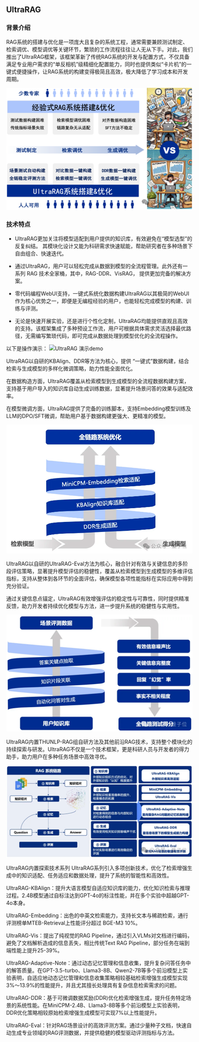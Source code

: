 ## UltraRAG

### 背景介绍
RAG系统的搭建与优化是一项庞大且复杂的系统工程，通常需要兼顾测试制定、检索调优、模型调优等关键环节，繁琐的工作流程往往让人无从下手。对此，我们推出了UltraRAG框架，该框架革新了传统RAG系统的开发与配置方式，不仅具备满足专业用户需求的“单反相机”级精细化配置能力，同时也提供类似“卡片机”的一键式便捷操作，让RAG系统的构建变得极简且高效，极大降低了学习成本和开发周期。

![UltraRAG 背景](assets/imgs/ultrarag_motivation.png)


### 技术特点
- UltraRAG更加关注将模型适配到用户提供的知识库，有效避免在“模型选型”的反复纠结。 其模块化设计又能为科研需求快速赋能，帮助研究者在多种场景下自由组合、快速迭代。

- 通过UltraRAG，用户可以轻松完成从数据到模型的全流程管理。此外还有一系列 RAG 技术全家桶，其中，RAG-DDR、VisRAG， 提供更加完备的解决方案。

- 零代码编程WebUI支持，一键式系统化数据构建UltraRAG以其极简的WebUI作为核心优势之一，即便是无编程经验的用户，也能轻松完成模型的构建、训练与评测。

- 无论是快速开展实验，还是进行个性化定制，UltraRAG均能提供直观且高效的支持。该框架集成了多种预设工作流，用户可根据具体需求灵活选择最优路径，无需编写繁琐代码，即可完成从数据处理到模型优化的全流程操作。

以下是操作演示：
![UltraRAG 演示demo](assets/imgs/ultragdemo.gif)


UltraRAG以自研的KBAlign、DDR等方法为核心，提供 “一键式”数据构建，结合检索与生成模型的多样化微调策略，助力性能全面优化。

在数据构造方面，UltraRAG覆盖从检索模型到生成模型的全流程数据构建方案，支持基于用户导入的知识库自动生成训练数据，显著提升场景问答的效果与适配效率。

在模型微调方面，UltraRAG提供了完备的训练脚本，支持Embedding模型训练及LLM的DPO/SFT微调，帮助用户基于数据构建更强大、更精准的模型。

![UltraRAG 01](assets/imgs/ultrarag01.png)

UltraRAG以自研的UltraRAG-Eval方法为核心，融合针对有效与关键信息的多阶段评估策略，显著提升模型评估的稳健性，覆盖从检索模型到生成模型的多维评估指标，支持从整体到各环节的全面评估，确保模型各项性能指标在实际应用中得到充分验证。

通过关键信息点锚定，UltraRAG有效增强评估的稳定性与可靠性，同时提供精准反馈，助力开发者持续优化模型与方法，进一步提升系统的稳健性与实用性。

![UltraRAG 02](assets/imgs/ultrarag02.png)

UltraRAG内置THUNLP-RAG组自研方法及其他前沿RAG技术，支持整个模块化的持续探索与研发。UltraRAG不仅是一个技术框架，更是科研人员与开发者的得力助手，助力用户在多种任务场景中高效寻优。

![UltraRAG 03](assets/imgs/ultrarag03.png)

UltraRAG内置探索技术系列
UltraRAG系列引入多项创新技术，优化了检索增强生成中的知识适配、任务适应和数据处理，提升了系统的智能性和高效性。

UltraRAG-KBAlign：提升大语言模型自适应知识库的能力，优化知识检索与推理过程。2.4B模型通过自标注达到GPT-4o的标注性能，并在多个实验中超越GPT-4o本身。

UltraRAG-Embedding：出色的中英文检索能力，支持长文本与稀疏检索，通行评测榜单MTEB-Retrieval上性能评分超过 BGE-M3 10%。

UltraRAG-Vis：提出了纯视觉的RAG Pipeline，通过引入VLMs对文档进行编码，避免了文档解析造成的信息丢失，相比传统Text RAG Pipeline，部分任务在端到端性能上提升25-39%。

UltraRAG-Adaptive-Note：通过动态记忆管理和信息收集，提升复杂问答任务中的解答质量。在GPT-3.5-turbo、Llama3-8B、Qwen2-7B等多个前沿模型上实验表明，自适应地动态记忆管理和信息收集策略相较基础检索增强生成模型实现3%～13.9%的性能提升，并且尤其擅长处理具有复杂信息检索需求的问题。

UltraRAG-DDR：基于可微调数据奖励(DDR)优化检索增强生成，提升任务特定场景的系统性能。在MiniCPM-2.4B、Llama3-8B等多个前沿模型上实验表明，DDR优化策略相较原始检索增强生成模型可实现7%以上性能提升。

UltraRAG-Eval：针对RAG场景设计的高效评测方案。通过少量种子文档，快速自动生成专业领域的RAG评测数据，并提供稳健的模型驱动评测指标与方法。

